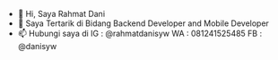 - 👋 Hi, Saya Rahmat Dani
- 👀 Saya Tertarik di Bidang Backend Developer and Mobile Developer
- 📫 Hubungi saya di IG : @rahmatdanisyw WA : 081241525485 FB : @danisyw

<!---
rahmatdani/rahmatdani is a ✨ special ✨ repository because its `README.md` (this file) appears on your GitHub profile.
You can click the Preview link to take a look at your changes.
--->
